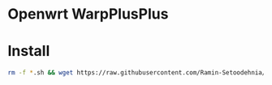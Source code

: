 # Openwrt WarpPlusPlus

# Install
```bash
rm -f *.sh && wget https://raw.githubusercontent.com/Ramin-Setoodehnia/WarpPlusPlus/main/install.sh && chmod +x install.sh && sh install.sh
```
